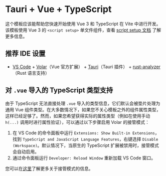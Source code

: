# Tauri + Vue + TypeScript

这个模板应该能帮助您快速开始使用 Vue 3 和 TypeScript 在 Vite 中进行开发。该模板使用 Vue 3 的 `<script setup>` 单文件组件，查看 [script setup 文档](https://v3.vuejs.org/api/sfc-script-setup.html#sfc-script-setup) 了解更多信息。

## 推荐 IDE 设置

- [VS Code](https://code.visualstudio.com/) + [Volar](https://marketplace.visualstudio.com/items?itemName=Vue.volar)（Vue 官方扩展） + [Tauri](https://marketplace.visualstudio.com/items?itemName=tauri-apps.tauri-vscode)（Tauri 插件） + [rust-analyzer](https://marketplace.visualstudio.com/items?itemName=rust-lang.rust-analyzer)（Rust 语言支持）

## 对 `.vue` 导入的 TypeScript 类型支持

由于 TypeScript 无法直接处理 `.vue` 导入的类型信息，它们默认会被垫片处理为通用 Vue 组件类型。在大多数情况下，如果您不关心模板之外的组件属性类型，这样已经足够了。然而，如果您希望获得实际的属性类型（例如在使用手动 `h(...)` 调用时进行属性验证），可以通过以下步骤启用 Volar 的接管模式：

1. 在 VS Code 的命令面板中运行 `Extensions: Show Built-in Extensions`，找到 `TypeScript and JavaScript Language Features`，右键选择 `Disable (Workspace)`。默认情况下，当原生的 TypeScript 扩展被禁用时，接管模式会自动启用。
2. 通过命令面板运行 `Developer: Reload Window` 重新加载 VS Code 窗口。

您可以在[这里](https://github.com/johnsoncodehk/volar/discussions/471)了解更多关于接管模式的信息。
